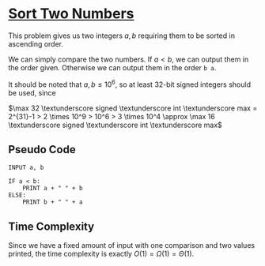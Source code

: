 # [Sort Two Numbers](https://open.kattis.com/problems/sorttwonumbers)

This problem gives us two integers $a, b$ requiring them to be sorted in ascending order.

We can simply compare the two numbers. If $a < b$, we can output them in the order given. Otherwise we can output them in the order `b a`.

It should be noted that $a, b \leq 10^6$, so at least $32$-bit signed integers should be used, since

$\max 32 \textunderscore signed \textunderscore int \textunderscore max = 2^{31}-1 > 2 \times 10^9 > 10^6 > 3 \times 10^4 \approx \max 16 \textunderscore signed \textunderscore int \textunderscore max$

## Pseudo Code
```
INPUT a, b

IF a < b:
    PRINT a + " " + b
ELSE:
    PRINT b + " " + a
```

## Time Complexity
Since we have a fixed amount of input with one comparison and two values printed, the time complexity is exactly $O(1) = \Omega(1) = \Theta(1)$.